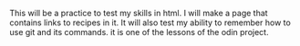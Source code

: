 This will be a practice to test my skills in html. I will make a page that contains links to recipes in it. It will also test my ability to remember how to use git and its commands. it is one of the lessons of the odin project.